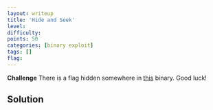 ```yaml
---
layout: writeup
title: 'Hide and Seek'
level:
difficulty:
points: 50
categories: [binary exploit]
tags: []
flag:
---
```

**Challenge**
There is a flag hidden somewhere in [this](writeupfiles/haha-1) binary.
Good luck!

## Solution
